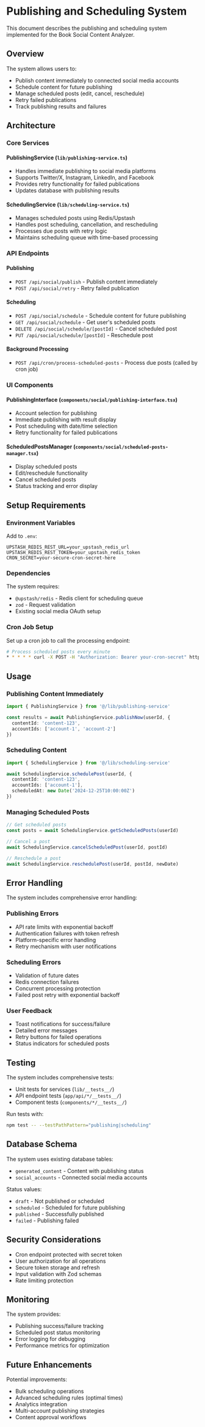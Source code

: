 # Publishing and Scheduling System

This document describes the publishing and scheduling system implemented for the Book Social Content Analyzer.

## Overview

The system allows users to:
- Publish content immediately to connected social media accounts
- Schedule content for future publishing
- Manage scheduled posts (edit, cancel, reschedule)
- Retry failed publications
- Track publishing results and failures

## Architecture

### Core Services

#### PublishingService (`lib/publishing-service.ts`)
- Handles immediate publishing to social media platforms
- Supports Twitter/X, Instagram, LinkedIn, and Facebook
- Provides retry functionality for failed publications
- Updates database with publishing results

#### SchedulingService (`lib/scheduling-service.ts`)
- Manages scheduled posts using Redis/Upstash
- Handles post scheduling, cancellation, and rescheduling
- Processes due posts with retry logic
- Maintains scheduling queue with time-based processing

### API Endpoints

#### Publishing
- `POST /api/social/publish` - Publish content immediately
- `POST /api/social/retry` - Retry failed publication

#### Scheduling
- `POST /api/social/schedule` - Schedule content for future publishing
- `GET /api/social/schedule` - Get user's scheduled posts
- `DELETE /api/social/schedule/[postId]` - Cancel scheduled post
- `PUT /api/social/schedule/[postId]` - Reschedule post

#### Background Processing
- `POST /api/cron/process-scheduled-posts` - Process due posts (called by cron job)

### UI Components

#### PublishingInterface (`components/social/publishing-interface.tsx`)
- Account selection for publishing
- Immediate publishing with result display
- Post scheduling with date/time selection
- Retry functionality for failed publications

#### ScheduledPostsManager (`components/social/scheduled-posts-manager.tsx`)
- Display scheduled posts
- Edit/reschedule functionality
- Cancel scheduled posts
- Status tracking and error display

## Setup Requirements

### Environment Variables
Add to `.env`:
```
UPSTASH_REDIS_REST_URL=your_upstash_redis_url
UPSTASH_REDIS_REST_TOKEN=your_upstash_redis_token
CRON_SECRET=your-secure-cron-secret-here
```

### Dependencies
The system requires:
- `@upstash/redis` - Redis client for scheduling queue
- `zod` - Request validation
- Existing social media OAuth setup

### Cron Job Setup
Set up a cron job to call the processing endpoint:
```bash
# Process scheduled posts every minute
* * * * * curl -X POST -H "Authorization: Bearer your-cron-secret" https://your-domain.com/api/cron/process-scheduled-posts
```

## Usage

### Publishing Content Immediately

```typescript
import { PublishingService } from '@/lib/publishing-service'

const results = await PublishingService.publishNow(userId, {
  contentId: 'content-123',
  accountIds: ['account-1', 'account-2']
})
```

### Scheduling Content

```typescript
import { SchedulingService } from '@/lib/scheduling-service'

await SchedulingService.schedulePost(userId, {
  contentId: 'content-123',
  accountIds: ['account-1'],
  scheduledAt: new Date('2024-12-25T10:00:00Z')
})
```

### Managing Scheduled Posts

```typescript
// Get scheduled posts
const posts = await SchedulingService.getScheduledPosts(userId)

// Cancel a post
await SchedulingService.cancelScheduledPost(userId, postId)

// Reschedule a post
await SchedulingService.reschedulePost(userId, postId, newDate)
```

## Error Handling

The system includes comprehensive error handling:

### Publishing Errors
- API rate limits with exponential backoff
- Authentication failures with token refresh
- Platform-specific error handling
- Retry mechanism with user notifications

### Scheduling Errors
- Validation of future dates
- Redis connection failures
- Concurrent processing protection
- Failed post retry with exponential backoff

### User Feedback
- Toast notifications for success/failure
- Detailed error messages
- Retry buttons for failed operations
- Status indicators for scheduled posts

## Testing

The system includes comprehensive tests:
- Unit tests for services (`lib/__tests__/`)
- API endpoint tests (`app/api/*/__tests__/`)
- Component tests (`components/*/__tests__/`)

Run tests with:
```bash
npm test -- --testPathPattern="publishing|scheduling"
```

## Database Schema

The system uses existing database tables:
- `generated_content` - Content with publishing status
- `social_accounts` - Connected social media accounts

Status values:
- `draft` - Not published or scheduled
- `scheduled` - Scheduled for future publishing
- `published` - Successfully published
- `failed` - Publishing failed

## Security Considerations

- Cron endpoint protected with secret token
- User authorization for all operations
- Secure token storage and refresh
- Input validation with Zod schemas
- Rate limiting protection

## Monitoring

The system provides:
- Publishing success/failure tracking
- Scheduled post status monitoring
- Error logging for debugging
- Performance metrics for optimization

## Future Enhancements

Potential improvements:
- Bulk scheduling operations
- Advanced scheduling rules (optimal times)
- Analytics integration
- Multi-account publishing strategies
- Content approval workflows